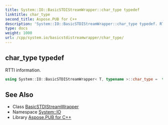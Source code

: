 ```yaml
---
title: System::IO::BasicSTDIStreamWrapper::char_type typedef
linktitle: char_type
second_title: Aspose.PUB for C++
description: 'System::IO::BasicSTDIStreamWrapper::char_type typedef. RTTI information in C++.'
type: docs
weight: 1000
url: /cpp/system.io/basicstdistreamwrapper/char_type/
---
```

## char_type typedef


RTTI information.

```cpp
using System::IO::BasicSTDIStreamWrapper< T, typename >::char_type =  typename BaseType::char_type
```

## See Also

* Class [BasicSTDIStreamWrapper](../)
* Namespace [System::IO](../../)
* Library [Aspose.PUB for C++](../../../)
